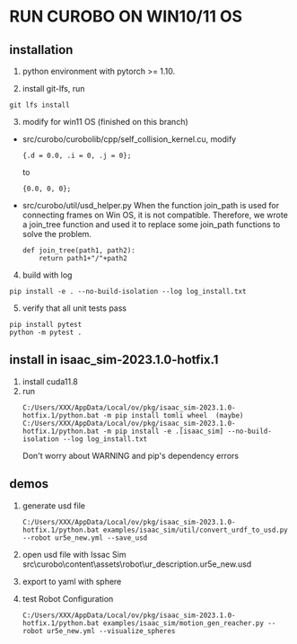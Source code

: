 # RUN CUROBO ON WIN10/11 OS

## installation

1. python environment with pytorch >= 1.10.

2. install git-lfs, run 
```
git lfs install
```
3. modify for win11 OS (finished on this branch)
- src/curobo/curobolib/cpp/self_collision_kernel.cu, modify
    ```
    {.d = 0.0, .i = 0, .j = 0};
    ```
    to
    ```
    {0.0, 0, 0};
    ```
- src/curobo/util/usd_helper.py
    When the function join_path is used for connecting frames on Win OS, it is not compatible. Therefore, we wrote a join_tree function and used it to replace some join_path functions to solve the problem.
    ```
    def join_tree(path1, path2):
        return path1+"/"+path2
    ```
4. build with log
```
pip install -e . --no-build-isolation --log log_install.txt
```
5. verify that all unit tests pass
```
pip install pytest
python -m pytest . 
```



## install in isaac_sim-2023.1.0-hotfix.1
1. install cuda11.8
2. run
    ```
    C:/Users/XXX/AppData/Local/ov/pkg/isaac_sim-2023.1.0-hotfix.1/python.bat -m pip install tomli wheel  (maybe)
    C:/Users/XXX/AppData/Local/ov/pkg/isaac_sim-2023.1.0-hotfix.1/python.bat -m pip install -e .[isaac_sim] --no-build-isolation --log log_install.txt
    ```
    Don't worry about WARNING and pip's dependency errors

## demos
1. generate usd file
    ```
    C:/Users/XXX/AppData/Local/ov/pkg/isaac_sim-2023.1.0-hotfix.1/python.bat examples/isaac_sim/util/convert_urdf_to_usd.py --robot ur5e_new.yml --save_usd
    ```
2. open usd file with Issac Sim src\curobo\content\assets\robot\ur_description.ur5e_new.usd
   
3. export to yaml with sphere

4. test Robot Configuration
    ```
    C:/Users/XXX/AppData/Local/ov/pkg/isaac_sim-2023.1.0-hotfix.1/python.bat examples/isaac_sim/motion_gen_reacher.py --robot ur5e_new.yml --visualize_spheres
    ```

   